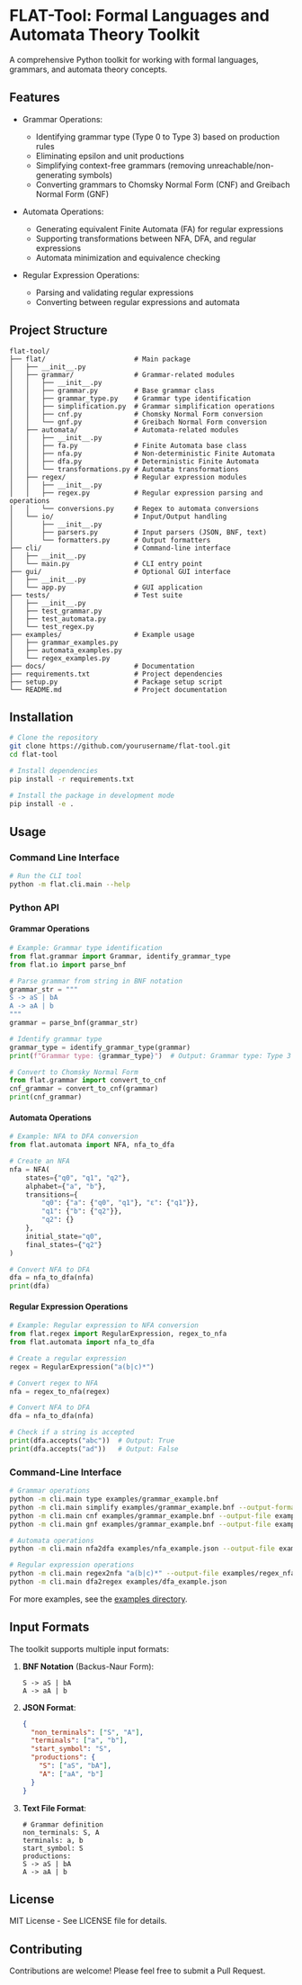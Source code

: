 # FLAT-Tool: Formal Languages and Automata Theory Toolkit

A comprehensive Python toolkit for working with formal languages, grammars, and automata theory concepts.

## Features

- Grammar Operations:
  - Identifying grammar type (Type 0 to Type 3) based on production rules
  - Eliminating epsilon and unit productions
  - Simplifying context-free grammars (removing unreachable/non-generating symbols)
  - Converting grammars to Chomsky Normal Form (CNF) and Greibach Normal Form (GNF)

- Automata Operations:
  - Generating equivalent Finite Automata (FA) for regular expressions
  - Supporting transformations between NFA, DFA, and regular expressions
  - Automata minimization and equivalence checking

- Regular Expression Operations:
  - Parsing and validating regular expressions
  - Converting between regular expressions and automata

## Project Structure

```
flat-tool/
├── flat/                      # Main package
│   ├── __init__.py
│   ├── grammar/               # Grammar-related modules
│   │   ├── __init__.py
│   │   ├── grammar.py         # Base grammar class
│   │   ├── grammar_type.py    # Grammar type identification
│   │   ├── simplification.py  # Grammar simplification operations
│   │   ├── cnf.py             # Chomsky Normal Form conversion
│   │   └── gnf.py             # Greibach Normal Form conversion
│   ├── automata/              # Automata-related modules
│   │   ├── __init__.py
│   │   ├── fa.py              # Finite Automata base class
│   │   ├── nfa.py             # Non-deterministic Finite Automata
│   │   ├── dfa.py             # Deterministic Finite Automata
│   │   └── transformations.py # Automata transformations
│   ├── regex/                 # Regular expression modules
│   │   ├── __init__.py
│   │   ├── regex.py           # Regular expression parsing and operations
│   │   └── conversions.py     # Regex to automata conversions
│   └── io/                    # Input/Output handling
│       ├── __init__.py
│       ├── parsers.py         # Input parsers (JSON, BNF, text)
│       └── formatters.py      # Output formatters
├── cli/                       # Command-line interface
│   ├── __init__.py
│   └── main.py                # CLI entry point
├── gui/                       # Optional GUI interface
│   ├── __init__.py
│   └── app.py                 # GUI application
├── tests/                     # Test suite
│   ├── __init__.py
│   ├── test_grammar.py
│   ├── test_automata.py
│   └── test_regex.py
├── examples/                  # Example usage
│   ├── grammar_examples.py
│   ├── automata_examples.py
│   └── regex_examples.py
├── docs/                      # Documentation
├── requirements.txt           # Project dependencies
├── setup.py                   # Package setup script
└── README.md                  # Project documentation
```

## Installation

```bash
# Clone the repository
git clone https://github.com/yourusername/flat-tool.git
cd flat-tool

# Install dependencies
pip install -r requirements.txt

# Install the package in development mode
pip install -e .
```

## Usage

### Command Line Interface

```bash
# Run the CLI tool
python -m flat.cli.main --help
```

### Python API

#### Grammar Operations

```python
# Example: Grammar type identification
from flat.grammar import Grammar, identify_grammar_type
from flat.io import parse_bnf

# Parse grammar from string in BNF notation
grammar_str = """
S -> aS | bA
A -> aA | b
"""
grammar = parse_bnf(grammar_str)

# Identify grammar type
grammar_type = identify_grammar_type(grammar)
print(f"Grammar type: {grammar_type}")  # Output: Grammar type: Type 3 (Regular)

# Convert to Chomsky Normal Form
from flat.grammar import convert_to_cnf
cnf_grammar = convert_to_cnf(grammar)
print(cnf_grammar)
```

#### Automata Operations

```python
# Example: NFA to DFA conversion
from flat.automata import NFA, nfa_to_dfa

# Create an NFA
nfa = NFA(
    states={"q0", "q1", "q2"},
    alphabet={"a", "b"},
    transitions={
        "q0": {"a": {"q0", "q1"}, "ε": {"q1"}},
        "q1": {"b": {"q2"}},
        "q2": {}
    },
    initial_state="q0",
    final_states={"q2"}
)

# Convert NFA to DFA
dfa = nfa_to_dfa(nfa)
print(dfa)
```

#### Regular Expression Operations

```python
# Example: Regular expression to NFA conversion
from flat.regex import RegularExpression, regex_to_nfa
from flat.automata import nfa_to_dfa

# Create a regular expression
regex = RegularExpression("a(b|c)*")

# Convert regex to NFA
nfa = regex_to_nfa(regex)

# Convert NFA to DFA
dfa = nfa_to_dfa(nfa)

# Check if a string is accepted
print(dfa.accepts("abc"))  # Output: True
print(dfa.accepts("ad"))   # Output: False
```

### Command-Line Interface

```bash
# Grammar operations
python -m cli.main type examples/grammar_example.bnf
python -m cli.main simplify examples/grammar_example.bnf --output-format json
python -m cli.main cnf examples/grammar_example.bnf --output-file examples/cnf_output.bnf
python -m cli.main gnf examples/grammar_example.bnf --output-file examples/gnf_output.bnf

# Automata operations
python -m cli.main nfa2dfa examples/nfa_example.json --output-file examples/dfa_output.json

# Regular expression operations
python -m cli.main regex2nfa "a(b|c)*" --output-file examples/regex_nfa_output.json
python -m cli.main dfa2regex examples/dfa_example.json
```

For more examples, see the [examples directory](examples/).

## Input Formats

The toolkit supports multiple input formats:

1. **BNF Notation** (Backus-Naur Form):
   ```
   S -> aS | bA
   A -> aA | b
   ```

2. **JSON Format**:
   ```json
   {
     "non_terminals": ["S", "A"],
     "terminals": ["a", "b"],
     "start_symbol": "S",
     "productions": {
       "S": ["aS", "bA"],
       "A": ["aA", "b"]
     }
   }
   ```

3. **Text File Format**:
   ```
   # Grammar definition
   non_terminals: S, A
   terminals: a, b
   start_symbol: S
   productions:
   S -> aS | bA
   A -> aA | b
   ```

## License

MIT License - See LICENSE file for details.

## Contributing

Contributions are welcome! Please feel free to submit a Pull Request.
